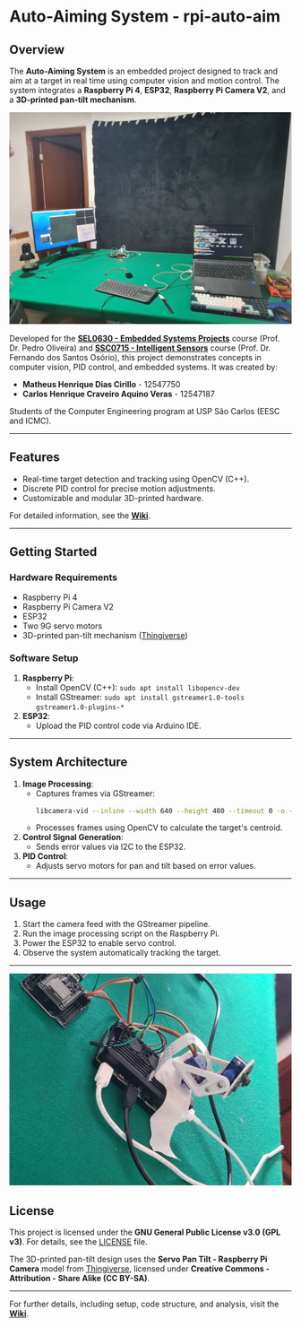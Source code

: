 # Auto-Aiming System - rpi-auto-aim

## Overview

The **Auto-Aiming System** is an embedded project designed to track and aim at a target in real time using computer vision and motion control. The system integrates a **Raspberry Pi 4**, **ESP32**, **Raspberry Pi Camera V2**, and a **3D-printed pan-tilt mechanism**.

![Workstation](https://github.com/studas/rpi_auto_aim/blob/main/images/workstation.jpg)

Developed for the **[SEL0630 - Embedded Systems Projects](https://uspdigital.usp.br/jupiterweb/obterDisciplina?sgldis=SEL0630&codcur=97001&codhab=0)** course (Prof. Dr. Pedro Oliveira) and **[SSC0715 - Intelligent Sensors](http://wiki.icmc.usp.br/index.php/SSC-715-2024(fosorio))** course (Prof. Dr. Fernando dos Santos Osório), this project demonstrates concepts in computer vision, PID control, and embedded systems. It was created by:

- **Matheus Henrique Dias Cirillo** - 12547750
- **Carlos Henrique Craveiro Aquino Veras** - 12547187

Students of the Computer Engineering program at USP São Carlos (EESC and ICMC).

---

## Features

- Real-time target detection and tracking using OpenCV (C++).
- Discrete PID control for precise motion adjustments.
- Customizable and modular 3D-printed hardware.

For detailed information, see the **[Wiki](https://github.com/studas/rpi_auto_aim/wiki/)**.

---

## Getting Started

### Hardware Requirements
- Raspberry Pi 4
- Raspberry Pi Camera V2
- ESP32
- Two 9G servo motors
- 3D-printed pan-tilt mechanism ([Thingiverse](https://www.thingiverse.com/thing:4710301))

### Software Setup
1. **Raspberry Pi**:
   - Install OpenCV (C++): `sudo apt install libopencv-dev`
   - Install GStreamer: `sudo apt install gstreamer1.0-tools gstreamer1.0-plugins-*`
2. **ESP32**:
   - Upload the PID control code via Arduino IDE.

---

## System Architecture

1. **Image Processing**:
   - Captures frames via GStreamer:
     ```bash
     libcamera-vid --inline --width 640 --height 480 --timeout 0 -o - | gst-launch-1.0 fdsrc ! decodebin ! videoconvert ! appsink
     ```
   - Processes frames using OpenCV to calculate the target's centroid.
2. **Control Signal Generation**:
   - Sends error values via I2C to the ESP32.
3. **PID Control**:
   - Adjusts servo motors for pan and tilt based on error values.

---

## Usage

1. Start the camera feed with the GStreamer pipeline.
2. Run the image processing script on the Raspberry Pi.
3. Power the ESP32 to enable servo control.
4. Observe the system automatically tracking the target.

---

![hardware](https://github.com/studas/rpi_auto_aim/blob/main/images/auto_aim_hardware.jpg)

## License

This project is licensed under the **GNU General Public License v3.0 (GPL v3)**. For details, see the [LICENSE](LICENSE) file.

The 3D-printed pan-tilt design uses the **Servo Pan Tilt - Raspberry Pi Camera** model from [Thingiverse](https://www.thingiverse.com/thing:4710301), licensed under **Creative Commons - Attribution - Share Alike (CC BY-SA)**.

---

For further details, including setup, code structure, and analysis, visit the **[Wiki](https://github.com/studas/rpi_auto_aim/wiki/)**.
